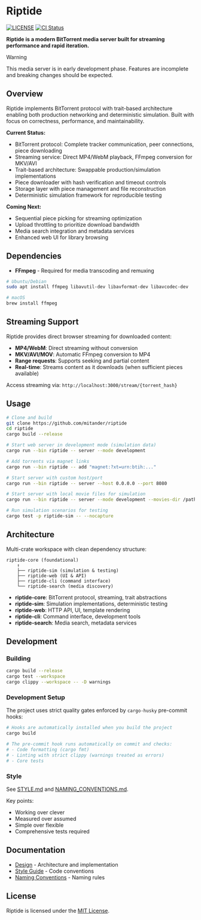 # Riptide

[![LICENSE](https://img.shields.io/badge/license-MIT-blue.svg)](LICENSE)
[![CI Status](https://github.com/mitander/riptide/actions/workflows/ci.yml/badge.svg)](https://github.com/mitander/riptide/actions)

**Riptide is a modern BitTorrent media server built for streaming performance and rapid iteration.**

> [!WARNING]
> This media server is in early development phase.
> Features are incomplete and breaking changes should be expected.

## Overview

Riptide implements BitTorrent protocol with trait-based architecture enabling both production networking and deterministic simulation. Built with focus on correctness, performance, and maintainability.

**Current Status:**

- BitTorrent protocol: Complete tracker communication, peer connections, piece downloading
- Streaming service: Direct MP4/WebM playback, FFmpeg conversion for MKV/AVI
- Trait-based architecture: Swappable production/simulation implementations
- Piece downloader with hash verification and timeout controls
- Storage layer with piece management and file reconstruction
- Deterministic simulation framework for reproducible testing

**Coming Next:**

- Sequential piece picking for streaming optimization
- Upload throttling to prioritize download bandwidth
- Media search integration and metadata services
- Enhanced web UI for library browsing

## Dependencies

- **FFmpeg** - Required for media transcoding and remuxing

```bash
# Ubuntu/Debian
sudo apt install ffmpeg libavutil-dev libavformat-dev libavcodec-dev

# macOS
brew install ffmpeg
```

## Streaming Support

Riptide provides direct browser streaming for downloaded content:

- **MP4/WebM**: Direct streaming without conversion
- **MKV/AVI/MOV**: Automatic FFmpeg conversion to MP4
- **Range requests**: Supports seeking and partial content
- **Real-time**: Streams content as it downloads (when sufficient pieces available)

Access streaming via: `http://localhost:3000/stream/{torrent_hash}`

## Usage

```bash
# Clone and build
git clone https://github.com/mitander/riptide
cd riptide
cargo build --release

# Start web server in development mode (simulation data)
cargo run --bin riptide -- server --mode development

# Add torrents via magnet links
cargo run --bin riptide -- add "magnet:?xt=urn:btih:..."

# Start server with custom host/port
cargo run --bin riptide -- server --host 0.0.0.0 --port 8080

# Start server with local movie files for simulation
cargo run --bin riptide -- server --mode development --movies-dir /path/to/movies

# Run simulation scenarios for testing
cargo test -p riptide-sim -- --nocapture
```

## Architecture

Multi-crate workspace with clean dependency structure:

```
riptide-core (foundational)
    ↑
    ├── riptide-sim (simulation & testing)
    ├── riptide-web (UI & API)
    ├── riptide-cli (command interface)
    └── riptide-search (media discovery)
```

- **riptide-core**: BitTorrent protocol, streaming, trait abstractions
- **riptide-sim**: Simulation implementations, deterministic testing
- **riptide-web**: HTTP API, UI, template rendering
- **riptide-cli**: Command interface, development tools
- **riptide-search**: Media search, metadata services

## Development

### Building

```bash
cargo build --release
cargo test --workspace
cargo clippy --workspace -- -D warnings
```

### Development Setup

The project uses strict quality gates enforced by `cargo-husky` pre-commit hooks:

```bash
# Hooks are automatically installed when you build the project
cargo build

# The pre-commit hook runs automatically on commit and checks:
# - Code formatting (cargo fmt)
# - Linting with strict clippy (warnings treated as errors)
# - Core tests
```

### Style

See [STYLE.md](docs/STYLE.md) and [NAMING_CONVENTIONS.md](docs/NAMING_CONVENTIONS.md).

Key points:

- Working over clever
- Measured over assumed
- Simple over flexible
- Comprehensive tests required

## Documentation

- [Design](docs/DESIGN.md) - Architecture and implementation
- [Style Guide](docs/STYLE.md) - Code conventions
- [Naming Conventions](docs/NAMING_CONVENTIONS.md) - Naming rules

## License

Riptide is licensed under the [MIT License](LICENSE).
